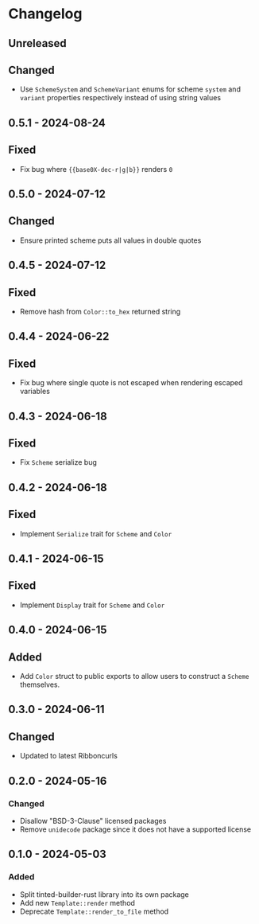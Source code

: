 # Changelog

## Unreleased

## Changed

- Use `SchemeSystem` and `SchemeVariant` enums for scheme `system` and
  `variant` properties respectively instead of using string values

## 0.5.1 - 2024-08-24

## Fixed

- Fix bug where `{{base0X-dec-r|g|b}}` renders `0`

## 0.5.0 - 2024-07-12

## Changed

- Ensure printed scheme puts all values in double quotes

## 0.4.5 - 2024-07-12

## Fixed

- Remove hash from `Color::to_hex` returned string

## 0.4.4 - 2024-06-22

## Fixed

- Fix bug where single quote is not escaped when rendering escaped
  variables

## 0.4.3 - 2024-06-18

## Fixed

- Fix `Scheme` serialize bug

## 0.4.2 - 2024-06-18

## Fixed

- Implement `Serialize` trait for `Scheme` and `Color`

## 0.4.1 - 2024-06-15

## Fixed

- Implement `Display` trait for `Scheme` and `Color`

## 0.4.0 - 2024-06-15

## Added

- Add `Color` struct to public exports to allow users to construct a
  `Scheme` themselves.

## 0.3.0 - 2024-06-11

## Changed

- Updated to latest Ribboncurls

## 0.2.0 - 2024-05-16

### Changed

- Disallow "BSD-3-Clause" licensed packages
- Remove `unidecode` package since it does not have a supported license

## 0.1.0 - 2024-05-03

### Added

- Split tinted-builder-rust library into its own package
- Add new `Template::render` method
- Deprecate `Template::render_to_file` method
